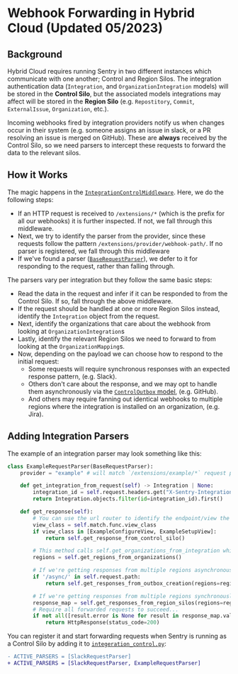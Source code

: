 # Webhook Forwarding in Hybrid Cloud (Updated 05/2023)

## Background

Hybrid Cloud requires running Sentry in two different instances which communicate with one another; Control and Region Silos. The integration authentication data (`Integration`, and `OrganizationIntegration` models) will be stored in the **Control Silo**, but the associated models integrations may affect will be stored in the **Region Silo** (e.g. `Repostitory`, `Commit`, `ExternalIssue`, `Organization`, etc.).

Incoming webhooks fired by integration providers notify us when changes occur in their system (e.g. someone assigns an issue in slack, or a PR resolving an issue is merged on GitHub). These are **always** received by the Control Silo, so we need parsers to intercept these requests to forward the data to the relevant silos.

## How it Works

The magic happens in the [`IntegrationControlMiddleware`](src/sentry/middleware/integrations/integration_control.py). Here, we do the following steps:

- If an HTTP request is received to `/extensions/*`  (which is the prefix for all our webhooks) it is further inspected. If not, we fall through this middleware.
- Next, we try to identify the parser from the provider, since these requests follow the pattern `/extensions/provider/webhook-path/`. If no parser is registered, we fall through this middleware
- If we've found a parser ([`BaseRequestParser`](src/sentry/middleware/integrations/parsers/base.py)), we defer to it for responding to the request, rather than falling through.

The parsers vary per integration but they follow the same basic steps:

- Read the data in the request and infer if it can be responded to from the Control Silo. If so, fall through the above middleware.
- If the request should be handled at one or more Region Silos instead, identify the `Integration` object from the request.
- Next, identify the organizations that care about the webhook from looking at `OrganizationIntegration`s
- Lastly, identify the relevant Region Silos we need to forward to from looking at the `OrganizationMapping`s.
- Now, depending on the payload we can choose how to respond to the initial request:
  - Some requests will require synchronous responses with an expected response pattern, (e.g. Slack).
  - Others don't care about the response, and we may opt to handle them asynchronously via the [`ControlOutbox` model](src/sentry/models/outbox.py), (e.g. GitHub).
  - And others may require fanning out identical webhooks to multiple regions where the integration is installed on an organization, (e.g. Jira).


## Adding Integration Parsers

The example of an integration parser may look something like this:

```python
class ExampleRequestParser(BaseRequestParser):
    provider = "example" # will match `/extensions/example/*` request paths

    def get_integration_from_request(self) -> Integration | None:
        integration_id = self.request.headers.get("X-Sentry-Integration-Id")
        return Integration.objects.filter(id=integration_id).first()

    def get_response(self):
        # You can use the url router to identify the endpoint/view the request is headed to
        view_class = self.match.func.view_class
        if view_class in [ExampleConfigureView, ExampleSetupView]:
            return self.get_response_from_control_silo()

        # This method calls self.get_organizations_from_integration which calls self.get_integration_from_request.
        regions = self.get_regions_from_organizations()

        # If we're getting responses from multiple regions asynchronously...
        if '/async/' in self.request.path:
            return self.get_responses_from_outbox_creation(regions=regions)

        # If we're getting responses from multiple regions synchronously...
        response_map = self.get_responses_from_region_silos(regions=regions)
        # Require all forwarded requests to succeed...
        if not all([result.error is None for result in response_map.values()])
            return HttpResponse(status_code=200)

```

You can register it and start forwarding requests when Sentry is running as a Control Silo by adding it to [`integeration_control.py`](src/sentry/middleware/integrations/integration_control.py):

```diff
- ACTIVE_PARSERS = [SlackRequestParser]
+ ACTIVE_PARSERS = [SlackRequestParser, ExampleRequestParser]
```
